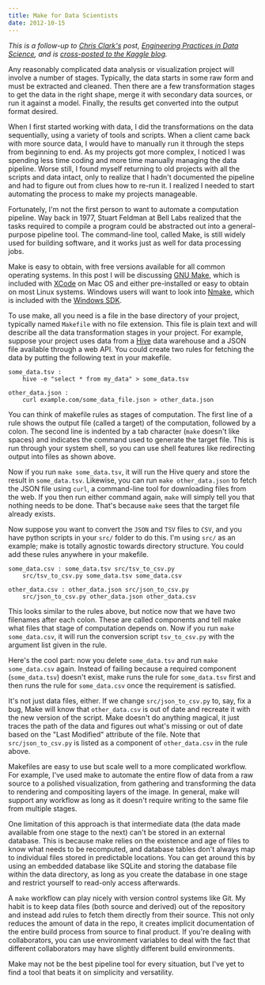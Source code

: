 ```yaml
---
title: Make for Data Scientists
date: 2012-10-15
---
```


_This is a follow-up to [Chris Clark's](http://blog.untrod.com/) post, [Engineering Practices in Data Science](http://blog.kaggle.com/2012/10/04/engineering-practices-in-data-science/), and is [cross-posted to the Kaggle blog](http://blog.kaggle.com/2012/10/15/make-for-data-scientists/)._

Any reasonably complicated data analysis or visualization project will involve a number of stages. Typically, the data starts in some raw form and must be extracted and cleaned. Then there are a few transformation stages to get the data in the right shape, merge it with secondary data sources, or run it against a model. Finally, the results get converted into the output format desired.

When I first started working with data, I did the transformations on the data sequentially, using a variety of tools and scripts. When a client came back with more source data, I would have to manually run it through the steps from beginning to end. As my projects got more complex, I noticed I was spending less time coding and more time manually managing the data pipeline. Worse still, I found myself returning to old projects with all the scripts and data intact, only to realize that I hadn't documented the pipeline and had to figure out from clues how to re-run it. I realized I needed to start automating the process to make my projects manageable.

Fortunately, I'm not the first person to want to automate a computation pipeline. Way back in 1977, Stuart Feldman at Bell Labs realized that the tasks required to compile a program could be abstracted out into a general-purpose pipeline tool. The command-line tool, called Make, is still widely used for building software, and it works just as well for data processing jobs.

Make is easy to obtain, with free versions available for all common operating systems. In this post I will be discussing [GNU Make](http://www.gnu.org/software/make/), which is included with [XCode](https://developer.apple.com/xcode/) on Mac OS and either pre-installed or easy to obtain on most Linux systems. Windows users will want to look into [Nmake](http://msdn.microsoft.com/en-us/library/ms930369.aspx), which is included with the [Windows SDK](http://www.microsoft.com/en-ca/download/details.aspx?id=8279).

To use make, all you need is a file in the base directory of your project, typically named `Makefile` with no file extension. This file is plain text and will describe all the data transformation stages in your project. For example, suppose your project uses data from a [Hive](http://hive.apache.org/) data warehouse and a JSON file available through a web API. You could create two rules for fetching the data by putting the following text in your makefile.

    some_data.tsv :
    	hive -e "select * from my_data" > some_data.tsv
    
    other_data.json :
    	curl example.com/some_data_file.json > other_data.json

You can think of makefile rules as stages of computation. The first line of a rule shows the output file (called a target) of the computation, followed by a colon. The second line is indented by a tab character (`make` doesn't like spaces) and indicates the command used to generate the target file. This is run through your system shell, so you can use shell features like redirecting output into files as shown above.

Now if you run `make some_data.tsv`, it will run the Hive query and store the result in `some_data.tsv`. Likewise, you can run `make other_data.json` to fetch the JSON file using `curl`, a command-line tool for downloading files from the web. If you then run either command again, `make` will simply tell you that nothing needs to be done. That's because `make` sees that the target file already exists.

Now suppose you want to convert the `JSON` and `TSV` files to `CSV`, and you have python scripts in your `src/` folder to do this. I'm using `src/` as an example; make is totally agnostic towards directory structure. You could add these rules anywhere in your makefile.

    some_data.csv : some_data.tsv src/tsv_to_csv.py
    	src/tsv_to_csv.py some_data.tsv some_data.csv
    
    other_data.csv : other_data.json src/json_to_csv.py
    	src/json_to_csv.py other_data.json other_data.csv

This looks similar to the rules above, but notice now that we have two filenames after each colon. These are called components and tell make what files that stage of computation depends on. Now if you run `make some_data.csv`, it will run the conversion script `tsv_to_csv.py` with the argument list given in the rule.

Here's the cool part: now you delete `some_data.tsv` and run `make some_data.csv` again. Instead of failing because a required component (`some_data.tsv`) doesn't exist, make runs the rule for `some_data.tsv` first and then runs the rule for `some_data.csv` once the requirement is satisfied.

It's not just data files, either. If we change `src/json_to_csv.py` to, say, fix a bug, Make will know that `other_data.csv` is out of date and recreate it with the new version of the script. Make doesn't do anything magical, it just traces the path of the data and figures out what's missing or out of date based on the "Last Modified" attribute of the file. Note that `src/json_to_csv.py` is listed as a component of `other_data.csv` in the rule above.

Makefiles are easy to use but scale well to a more complicated workflow. For example, I've used make to automate the entire flow of data from a raw source to a polished visualization, from gathering and transforming the data to rendering and compositing layers of the image. In general, make will support any workflow as long as it doesn't require writing to the same file from multiple stages.

One limitation of this approach is that intermediate data (the data made available from one stage to the next) can't be stored in an external database. This is because make relies on the existence and age of files to know what needs to be recomputed, and database tables don't always map to individual files stored in predictable locations. You can get around this by using an embedded database like SQLite and storing the database file within the data directory, as long as you create the database in one stage and restrict yourself to read-only access afterwards.

A `make` workflow can play nicely with version control systems like Git. My habit is to keep data files (both source and derived) out of the repository and instead add rules to fetch them directly from their source. This not only reduces the amount of data in the repo, it creates implicit documentation of the entire build process from source to final product. If you're dealing with collaborators, you can use environment variables to deal with the fact that different collaborators may have slightly different build environments.

Make may not be the best pipeline tool for every situation, but I've yet to find a tool that beats it on simplicity and versatility.
